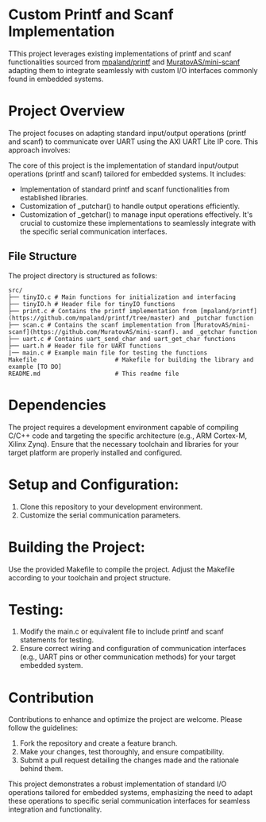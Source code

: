 # Custom Printf and Scanf Implementation
TThis project leverages existing implementations of printf and scanf functionalities sourced from [mpaland/printf](https://github.com/mpaland/printf/tree/master)
 and [MuratovAS/mini-scanf](https://github.com/MuratovAS/mini-scanf) adapting them to integrate seamlessly with custom I/O interfaces commonly found in embedded systems.

# Project Overview
The project focuses on adapting standard input/output operations (printf and scanf) to communicate over UART using the AXI UART Lite IP core. This approach involves:

The core of this project is the implementation of standard input/output operations (printf and scanf) tailored for embedded systems. It includes:
- Implementation of standard printf and scanf functionalities from established libraries.
- Customization of _putchar() to handle output operations efficiently.
- Customization of _getchar() to manage input operations effectively.
It's crucial to customize these implementations to seamlessly integrate with the specific serial communication interfaces.

## File Structure
The project directory is structured as follows:
```plaintext
src/
├── tinyIO.c # Main functions for initialization and interfacing
├── tinyIO.h # Header file for tinyIO functions
├── print.c # Contains the printf implementation from [mpaland/printf](https://github.com/mpaland/printf/tree/master) and _putchar function
├── scan.c # Contains the scanf implementation from [MuratovAS/mini-scanf](https://github.com/MuratovAS/mini-scanf). and _getchar function
├── uart.c # Contains uart_send_char and uart_get_char functions
├── uart.h # Header file for UART functions
|── main.c # Example main file for testing the functions
Makefile                      # Makefile for building the library and example [TO DO]
README.md                     # This readme file

```
# Dependencies
The project requires a development environment capable of compiling C/C++ code and targeting the specific architecture (e.g., ARM Cortex-M, Xilinx Zynq).
Ensure that the necessary toolchain and libraries for your target platform are properly installed and configured.

# Setup and Configuration:

1. Clone this repository to your development environment.
2. Customize the serial communication parameters.

# Building the Project:
Use the provided Makefile to compile the project. Adjust the Makefile according to your toolchain and project structure.

# Testing:
1. Modify the main.c or equivalent file to include printf and scanf statements for testing.
2. Ensure correct wiring and configuration of communication interfaces (e.g., UART pins or other communication methods) for your target embedded system.

# Contribution
Contributions to enhance and optimize the project are welcome. Please follow the guidelines:
1. Fork the repository and create a feature branch.
2. Make your changes, test thoroughly, and ensure compatibility.
3. Submit a pull request detailing the changes made and the rationale behind them.

This project demonstrates a robust implementation of standard I/O operations tailored for embedded systems, emphasizing the need to adapt these operations to specific serial communication interfaces for seamless integration and functionality.






 
